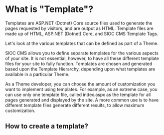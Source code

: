 # What is "Template"?

Templates are ASP.NET (Dotnet) Core source files used to generate the pages requested by visitors, and are output as HTML. Template files are made up of HTML, ASP.NET (Dotnet) Core, and SIOC CMS Template Tags.

Let's look at the various templates that can be defined as part of a Theme.

SIOC CMS allows you to define separate templates for the various aspects of your site. It is not essential, however, to have all these different template files for your site to fully function. Templates are chosen and generated based upon the Template Hierarchy, depending upon what templates are available in a particular Theme.

As a Theme developer, you can choose the amount of customization you want to implement using templates. For example, as an extreme case, you can use only one template file, called index.aspx as the template for all pages generated and displayed by the site. A more common use is to have different template files generate different results, to allow maximum customization.

## How to create a template?
